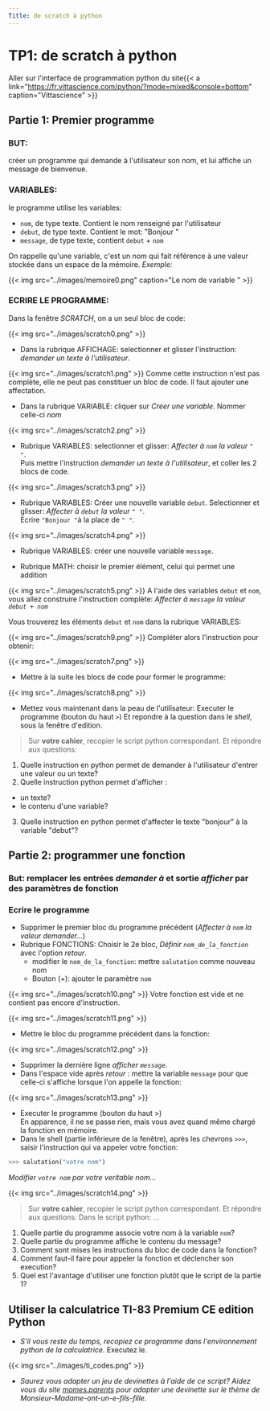 ```yaml
---
Title: de scratch à python
---
```


# TP1: de scratch à python
Aller sur l'interface de programmation python du site{{< a link="https://fr.vittascience.com/python/?mode=mixed&console=bottom" caption="Vittascience" >}}
## Partie 1: Premier programme
### BUT: 
créer un programme qui demande à l'utilisateur son nom, et lui affiche un message de bienvenue.
### VARIABLES:
le programme utilise les variables:

* `nom`, de type texte. Contient le nom renseigné par l'utilisateur
* `debut`, de type texte. Contient le mot: "Bonjour "
* `message`, de type texte, contient `debut` + `nom`

On rappelle qu'une variable, c'est un nom qui fait référence à une valeur stockée dans un espace de la mémoire. *Exemple:*

{{< img src="../images/memoire0.png" caption="Le nom de variable " >}}
### ECRIRE LE PROGRAMME:
Dans la fenêtre *SCRATCH*, on a un seul bloc de code:

{{< img src="../images/scratch0.png" >}}
* Dans la rubrique AFFICHAGE:
selectionner et glisser l'instruction: *demander un texte à l'utilisateur*.

{{< img src="../images/scratch1.png" >}}
Comme cette instruction n'est pas complète, elle ne peut pas constituer un bloc de code. Il faut ajouter une affectation.

* Dans la rubrique VARIABLE: cliquer sur *Créer une variable*. Nommer celle-ci *nom*

{{< img src="../images/scratch2.png" >}}
* Rubrique VARIABLES: selectionner et glisser: *Affecter à `nom` la valeur `" "`*. <br>Puis mettre l'instruction *demander un texte à l'utilisateur*, et coller les 2 blocs de code.

{{< img src="../images/scratch3.png" >}}
* Rubrique VARIABLES: Créer une nouvelle variable `debut`. Selectionner et glisser: *Affecter à `debut` la valeur `" "`*. <br>Ecrire `"Bonjour "`à la place de `" "`.

{{< img src="../images/scratch4.png" >}}
* Rubrique VARIABLES: créer une nouvelle variable `message`.

* Rubrique MATH: choisir le premier élément, celui qui permet une addition 

{{< img src="../images/scratch5.png" >}}
A l'aide des variables `debut` et `nom`, vous allez construire l'instruction complète: *Affecter à `message` la valeur `debut + nom`*

Vous trouverez les éléments `debut` et `nom` dans la rubrique VARIABLES:

{{< img src="../images/scratch9.png" >}}
Compléter alors l'instruction pour obtenir:

{{< img src="../images/scratch7.png" >}}
* Mettre à la suite les blocs de code pour former le programme:

{{< img src="../images/scratch8.png" >}}
* Mettez vous maintenant dans la peau de l'utilisateur: Executer le programme (bouton du haut `>`) Et repondre à la question dans le *shell*, sous la fenêtre d'edition.

> Sur **votre cahier**, recopier le script python correspondant. Et répondre aux questions:

1. Quelle instruction en python permet de demander à l'utilisateur d'entrer une valeur ou un texte?
2. Quelle instruction python permet d'afficher :
  * un texte? 
  * le contenu d'une variable?
3. Quelle instruction en python permet d'affecter le texte "bonjour" à la variable "debut"?



## Partie 2: programmer une fonction
### But: remplacer les entrées *demander à* et sortie *afficher* par des paramètres de fonction

### Ecrire le programme
* Supprimer le premier bloc du programme précédent (*Affecter à `nom` la valeur demander...*)
* Rubrique FONCTIONS: Choisir le 2e bloc, *Définir `nom_de_la_fonction`* avec l'option *retour*.
  * modifier le `nom_de_la_fonction`: mettre `salutation` comme nouveau nom
  * Bouton (+): ajouter le paramètre `nom`

{{< img src="../images/scratch10.png" >}}
Votre fonction est vide et ne contient pas encore d'instruction.

{{< img src="../images/scratch11.png" >}}
* Mettre le bloc du programme précédent dans la fonction:

{{< img src="../images/scratch12.png" >}}
* Supprimer la dernière ligne *afficher `message`*.
* Dans l'espace vide après *retour* : mettre la variable `message` pour que celle-ci s'affiche lorsque l'on appelle la fonction:

{{< img src="../images/scratch13.png" >}}
* Executer le programme (bouton du haut >)<br>En apparence, il ne se passe rien, mais vous avez quand même chargé la fonction en mémoire.
* Dans le shell (partie inférieure de la fenêtre), après les chevrons `>>>`, saisir l'instruction qui va appeler votre fonction: <br>

```python
>>> salutation("votre nom")
```

*Modifier `votre nom` par votre veritable nom...*

{{< img src="../images/scratch14.png" >}}

> Sur **votre cahier**, recopier le script python correspondant. Et répondre aux questions: Dans le script python: ...




1. Quelle partie du programme associe votre nom à la variable `nom`?
2. Quelle partie du programme affiche le contenu du message?
3. Comment sont mises les instructions du bloc de code dans la fonction?
3. Comment faut-il faire pour appeler la fonction et déclencher son execution?
4. Quel est l'avantage d'utiliser une fonction plutôt que le script de la partie 1?

## Utiliser la calculatrice TI-83 Premium CE edition Python
* *S'il vous reste du temps, recopiez ce programme dans l'environnement python de la calculatrice.* Executez le.

{{< img src="../images/ti_codes.png" >}}

* *Saurez vous adapter un jeu de devinettes à l'aide de ce script? Aidez vous du site [momes.parents](https://momes.parents.fr/apprendre/vie-de-classe/charades-blagues/blagues-denfant-monsieur-madame-918811) pour adapter une devinette sur le thème de Monsieur-Madame-ont-un-e-fils-fille*.


